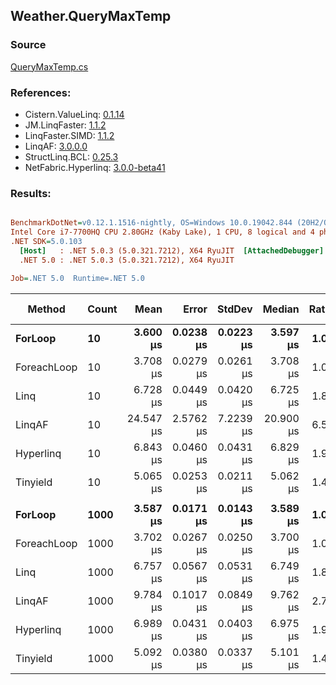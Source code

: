 ﻿## Weather.QueryMaxTemp

### Source
[QueryMaxTemp.cs](../LinqBenchmarks/Weather/QueryMaxTemp.cs)

### References:
- Cistern.ValueLinq: [0.1.14](https://www.nuget.org/packages/Cistern.ValueLinq/0.1.14)
- JM.LinqFaster: [1.1.2](https://www.nuget.org/packages/JM.LinqFaster/1.1.2)
- LinqFaster.SIMD: [1.1.2](https://www.nuget.org/packages/LinqFaster.SIMD/1.0.3)
- LinqAF: [3.0.0.0](https://www.nuget.org/packages/LinqAF/3.0.0.0)
- StructLinq.BCL: [0.25.3](https://www.nuget.org/packages/StructLinq.BCL/0.25.3)
- NetFabric.Hyperlinq: [3.0.0-beta41](https://www.nuget.org/packages/NetFabric.Hyperlinq/3.0.0-beta41)

### Results:
``` ini

BenchmarkDotNet=v0.12.1.1516-nightly, OS=Windows 10.0.19042.844 (20H2/October2020Update)
Intel Core i7-7700HQ CPU 2.80GHz (Kaby Lake), 1 CPU, 8 logical and 4 physical cores
.NET SDK=5.0.103
  [Host]   : .NET 5.0.3 (5.0.321.7212), X64 RyuJIT  [AttachedDebugger]
  .NET 5.0 : .NET 5.0.3 (5.0.321.7212), X64 RyuJIT

Job=.NET 5.0  Runtime=.NET 5.0  

```
|      Method | Count |      Mean |     Error |    StdDev |    Median | Ratio | RatioSD |  Gen 0 | Gen 1 | Gen 2 | Allocated |
|------------ |------ |----------:|----------:|----------:|----------:|------:|--------:|-------:|------:|------:|----------:|
|     **ForLoop** |    **10** |  **3.600 μs** | **0.0238 μs** | **0.0223 μs** |  **3.597 μs** |  **1.00** |    **0.00** | **1.1406** |     **-** |     **-** |      **4 KB** |
| ForeachLoop |    10 |  3.708 μs | 0.0279 μs | 0.0261 μs |  3.708 μs |  1.03 |    0.01 | 1.1406 |     - |     - |      4 KB |
|        Linq |    10 |  6.728 μs | 0.0449 μs | 0.0420 μs |  6.725 μs |  1.87 |    0.01 | 1.2207 |     - |     - |      4 KB |
|      LinqAF |    10 | 24.547 μs | 2.5762 μs | 7.2239 μs | 20.900 μs |  6.56 |    1.65 |      - |     - |     - |      4 KB |
|   Hyperlinq |    10 |  6.843 μs | 0.0460 μs | 0.0431 μs |  6.829 μs |  1.90 |    0.02 | 1.2207 |     - |     - |      4 KB |
|    Tinyield |    10 |  5.065 μs | 0.0253 μs | 0.0211 μs |  5.062 μs |  1.41 |    0.01 | 1.6022 |     - |     - |      5 KB |
|             |       |           |           |           |           |       |         |        |       |       |           |
|     **ForLoop** |  **1000** |  **3.587 μs** | **0.0171 μs** | **0.0143 μs** |  **3.589 μs** |  **1.00** |    **0.00** | **1.1406** |     **-** |     **-** |      **4 KB** |
| ForeachLoop |  1000 |  3.702 μs | 0.0267 μs | 0.0250 μs |  3.700 μs |  1.03 |    0.01 | 1.1406 |     - |     - |      4 KB |
|        Linq |  1000 |  6.757 μs | 0.0567 μs | 0.0531 μs |  6.749 μs |  1.88 |    0.02 | 1.2207 |     - |     - |      4 KB |
|      LinqAF |  1000 |  9.784 μs | 0.1017 μs | 0.0849 μs |  9.762 μs |  2.73 |    0.03 | 1.2207 |     - |     - |      4 KB |
|   Hyperlinq |  1000 |  6.989 μs | 0.0431 μs | 0.0403 μs |  6.975 μs |  1.95 |    0.02 | 1.2207 |     - |     - |      4 KB |
|    Tinyield |  1000 |  5.092 μs | 0.0380 μs | 0.0337 μs |  5.101 μs |  1.42 |    0.01 | 1.6022 |     - |     - |      5 KB |
